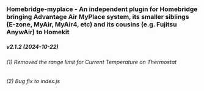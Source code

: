 ### Homebridge-myplace - An independent plugin for Homebridge bringing Advantage Air MyPlace system, its smaller siblings (E-zone, MyAir, MyAir4, etc) and its cousins (e.g. Fujitsu AnywAir) to Homekit
##### v2.1.2 (2024-10-22)

###### (1) Removed the range limit for Current Temperature on Thermostat 
###### (2) Bug fix to index.js
